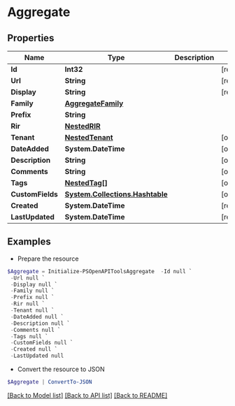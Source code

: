 # Aggregate
## Properties

Name | Type | Description | Notes
------------ | ------------- | ------------- | -------------
**Id** | **Int32** |  | [readonly] 
**Url** | **String** |  | [readonly] 
**Display** | **String** |  | [readonly] 
**Family** | [**AggregateFamily**](AggregateFamily.md) |  | 
**Prefix** | **String** |  | 
**Rir** | [**NestedRIR**](NestedRIR.md) |  | 
**Tenant** | [**NestedTenant**](NestedTenant.md) |  | [optional] 
**DateAdded** | **System.DateTime** |  | [optional] 
**Description** | **String** |  | [optional] 
**Comments** | **String** |  | [optional] 
**Tags** | [**NestedTag[]**](NestedTag.md) |  | [optional] 
**CustomFields** | [**System.Collections.Hashtable**](AnyType.md) |  | [optional] 
**Created** | **System.DateTime** |  | [readonly] 
**LastUpdated** | **System.DateTime** |  | [readonly] 

## Examples

- Prepare the resource
```powershell
$Aggregate = Initialize-PSOpenAPIToolsAggregate  -Id null `
 -Url null `
 -Display null `
 -Family null `
 -Prefix null `
 -Rir null `
 -Tenant null `
 -DateAdded null `
 -Description null `
 -Comments null `
 -Tags null `
 -CustomFields null `
 -Created null `
 -LastUpdated null
```

- Convert the resource to JSON
```powershell
$Aggregate | ConvertTo-JSON
```

[[Back to Model list]](../README.md#documentation-for-models) [[Back to API list]](../README.md#documentation-for-api-endpoints) [[Back to README]](../README.md)

